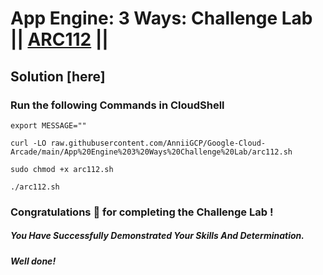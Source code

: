# App Engine: 3 Ways: Challenge Lab || [ARC112](https://www.cloudskillsboost.google/focuses/63241?parent=catalog) ||

## Solution [here] 

### Run the following Commands in CloudShell

```
export MESSAGE=""
```

```
curl -LO raw.githubusercontent.com/AnniiGCP/Google-Cloud-Arcade/main/App%20Engine%203%20Ways%20Challenge%20Lab/arc112.sh

sudo chmod +x arc112.sh

./arc112.sh
```

### Congratulations 🎉 for completing the Challenge Lab !

##### *You Have Successfully Demonstrated Your Skills And Determination.*

#### *Well done!*

 

 
